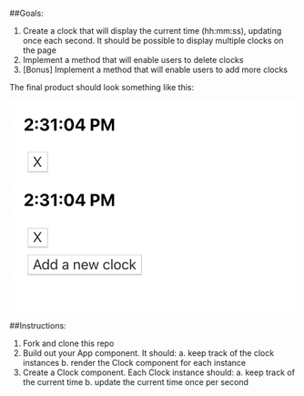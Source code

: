 ##Goals:

1. Create a clock that will display the current time (hh:mm:ss), updating once each second. It should be possible to display multiple clocks on the page
2. Implement a method that will enable users to delete clocks
3. [Bonus] Implement a method that will enable users to add more clocks

The final product should look something like this:

<img src="./src/completed-clock.png">

##Instructions:

1.  Fork and clone this repo
2.  Build out your App component. It should:
    a. keep track of the clock instances
    b. render the Clock component for each instance
3.  Create a Clock component. Each Clock instance should:
    a. keep track of the current time 
    b. update the current time once per second

